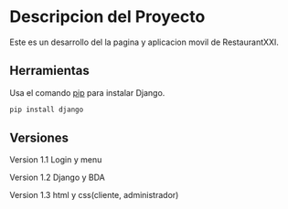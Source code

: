 # Descripcion del Proyecto

Este es un desarrollo del la pagina y aplicacion movil de RestaurantXXI.

## Herramientas

Usa el comando [pip](https://www.djangoproject.com/) para instalar Django.

```bash
pip install django
```


## Versiones

Version 1.1 Login y menu

Version 1.2 Django y BDA

Version 1.3 html y css(cliente, administrador)



